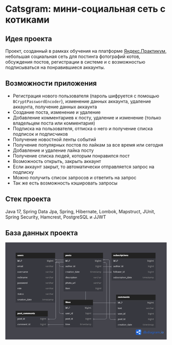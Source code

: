 # Catsgram: мини-социальная сеть с котиками

## Идея проекта
Проект, созданный в рамках обучения на платформе [Яндекс.Практикум](https://practicum.yandex.ru/java-developer/?from=catalog),
небольшая социальная сеть для постинга фотографий котов, обсуждения постов, регистрации в системе и с возможностью
подписываться на понравившиеся аккаунты.

## Возможности приложения
* Регистрация нового пользователя (пароль шифруется с помощью `BCryptPasswordEncoder`), изменение данных аккаунта,
удаление аккаунта, получение данных аккаунта
* Создание поста, изменение и удаление
* Добавление комментариев к посту, удаление и изменение (только владельцем поста или комментария)
* Подписка на пользователя, отписка о него и получение списка подписок и подписчиков
* Получение новостной ленты событий
* Получение популярных постов по лайкам за все время или сегодня
* Добавление и удаление лайка посту
* Получение списка людей, которым понравился пост
* Возможность открыть, закрыть аккаунт
* Если аккаунт закрыт, то автоматически отправляется запрос на подписку
* Можно получить список запросов и ответить на запрос
* Так же есть возможность кэшировать запросы

## Стек проекта
Java 17, Spring Data Jpa, Spring, Hibernate, Lombok, Mapstruct, JUnit, Spring Security, Hamcrest, PostgreSQL и JJWT

## База данных проекта
![](https://github.com/Chernosmaga/catsgram/blob/master/src/main/resources/catsgram.png)